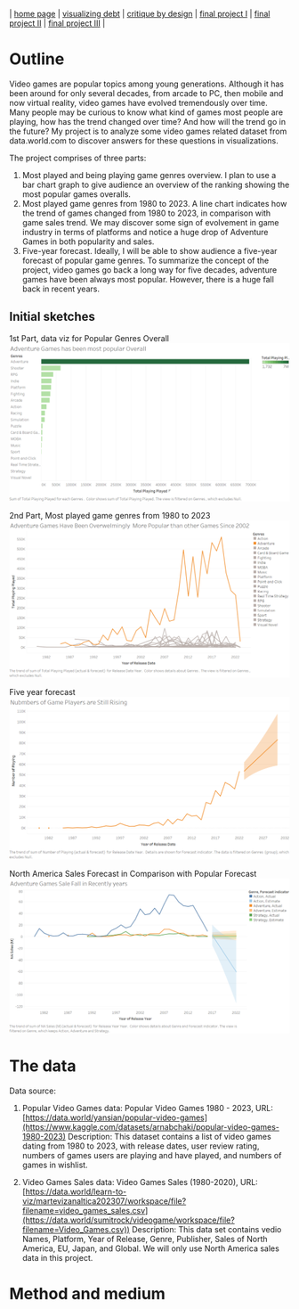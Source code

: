 | [home page](https://lihongzhang2023.github.io/portfolio/) | [visualizing debt](visualizing-government-debt) | [critique by design](critique-by-design) | [final project I](final-project-part-one) | [final project II](final-project-part-two) | [final project III](final-project-part-three) |



# Outline
Video games are popular topics among young generations. Although it has been around for only several decades, from arcade to PC, then mobile and now virtual reality, video games have evolved tremendously over time. Many people may be curious to know what kind of games most people are playing, how has the trend changed over time? And how will the trend go in the future? My project is to analyze some video games related dataset from data.world.com to discover answers for these questions in visualizations.  

The project comprises of three parts:
1.	Most played and being playing game genres overview. I plan to use a bar chart graph to give audience an overview of the ranking showing the most popular games overalls.
2.	Most played game genres from 1980 to 2023. A line chart indicates how the trend of games changed from 1980 to 2023, in comparison with game sales trend. We may discover some sign of evolvement in game industry in terms of platforms and notice a huge drop of Adventure Games in both popularity and sales.
3.	Five-year forecast. Ideally, I will be able to show audience a five-year forecast of popular game genres. 
To summarize the concept of the project, video games go back a long way for five decades, adventure games have been always most popular. However, there is a huge fall back in recent years.

## Initial sketches  
1st Part, data viz for Popular Genres Overall
![Popular Genres Overall](sketches/PopularGenresOverall.png)  

2nd Part, Most played game genres from 1980 to 2023
![Popular Genres Trend](sketches/PopularTrend.png)  

Five year forecast
![Popular Genres Forecast](sketches/PopularForecast.png)  

North America Sales Forecast in Comparison with Popular Forecast
![North America Sales Forecast](sketches/NASalsForecast.png)


# The data   
Data source:  
1. Popular Video Games data: Popular Video Games 1980 - 2023, URL: [https://data.world/yansian/popular-video-games](https://www.kaggle.com/datasets/arnabchaki/popular-video-games-1980-2023)
Description: This dataset contains a list of video games dating from 1980 to 2023, with release dates, user review rating, numbers of games users are playing and have played, and numbers of games in wishlist.
   
2. Video Games Sales data: Video Games Sales (1980-2020), URL: [https://data.world/learn-to-viz/martevizanaltica202307/workspace/file?filename=video_games_sales.csv](https://data.world/sumitrock/videogame/workspace/file?filename=Video_Games.csv))
Description: This data set contains vedio Names, Platform, Year of Release, Genre, Publisher, Sales of North America, EU, Japan, and Global. We will only use North America sales data in this project.

# Method and medium
